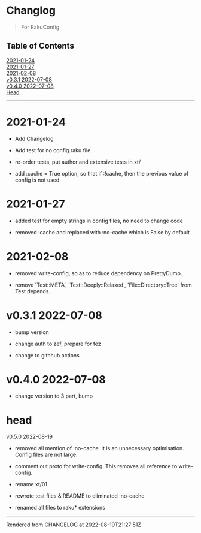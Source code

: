 # Changlog
>For RakuConfig


## Table of Contents
[2021-01-24](#2021-01-24)  
[2021-01-27](#2021-01-27)  
[2021-02-08](#2021-02-08)  
[v0.3.1 2022-07-08](#v031-2022-07-08)  
[v0.4.0 2022-07-08](#v040-2022-07-08)  
[Head](#head)  

----
# 2021-01-24
*  Add Changelog

*  Add test for no config.raku file

*  re-order tests, put author and extensive tests in xt/

*  add :cache = True option, so that if :!cache, then the previous value of config is not used

# 2021-01-27
*  added test for empty strings in config files, no need to change code

*  removed :cache and replaced with :no-cache which is False by default

# 2021-02-08
*  removed write-config, so as to reduce dependency on PrettyDump.

*  remove 'Test::META', 'Test::Deeply::Relaxed', 'File::Directory::Tree' from Test depends.

# v0.3.1 2022-07-08
*  bump version

*  change auth to zef, prepare for fez

*  change to githhub actions

# v0.4.0 2022-07-08
*  change version to 3 part, bump

# head

v0.5.0 2022-08-19



*  removed all mention of :no-cache. It is an unnecessary optimisation. Config files are not large.

*  comment out proto for write-config. This removes all reference to write-config.

*  rename xt/01

*  rewrote test files & README to eliminated :no-cache

*  renamed all files to raku* extensions





----
Rendered from CHANGELOG at 2022-08-19T21:27:51Z